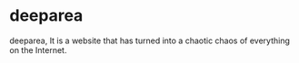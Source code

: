 # deeparea
deeparea, It is a website that has turned into a chaotic chaos of everything on the Internet.
